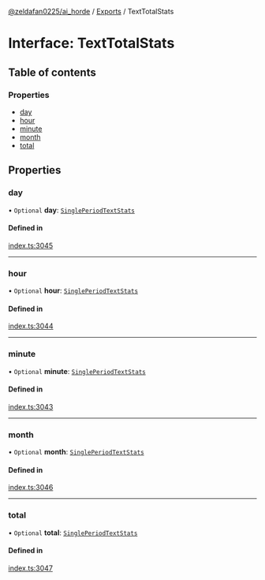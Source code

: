 [@zeldafan0225/ai_horde](../README.md) / [Exports](../modules.md) / TextTotalStats

# Interface: TextTotalStats

## Table of contents

### Properties

- [day](TextTotalStats.md#day)
- [hour](TextTotalStats.md#hour)
- [minute](TextTotalStats.md#minute)
- [month](TextTotalStats.md#month)
- [total](TextTotalStats.md#total)

## Properties

### day

• `Optional` **day**: [`SinglePeriodTextStats`](SinglePeriodTextStats.md)

#### Defined in

[index.ts:3045](https://github.com/ZeldaFan0225/ai_horde/blob/79ac96e/index.ts#L3045)

___

### hour

• `Optional` **hour**: [`SinglePeriodTextStats`](SinglePeriodTextStats.md)

#### Defined in

[index.ts:3044](https://github.com/ZeldaFan0225/ai_horde/blob/79ac96e/index.ts#L3044)

___

### minute

• `Optional` **minute**: [`SinglePeriodTextStats`](SinglePeriodTextStats.md)

#### Defined in

[index.ts:3043](https://github.com/ZeldaFan0225/ai_horde/blob/79ac96e/index.ts#L3043)

___

### month

• `Optional` **month**: [`SinglePeriodTextStats`](SinglePeriodTextStats.md)

#### Defined in

[index.ts:3046](https://github.com/ZeldaFan0225/ai_horde/blob/79ac96e/index.ts#L3046)

___

### total

• `Optional` **total**: [`SinglePeriodTextStats`](SinglePeriodTextStats.md)

#### Defined in

[index.ts:3047](https://github.com/ZeldaFan0225/ai_horde/blob/79ac96e/index.ts#L3047)

